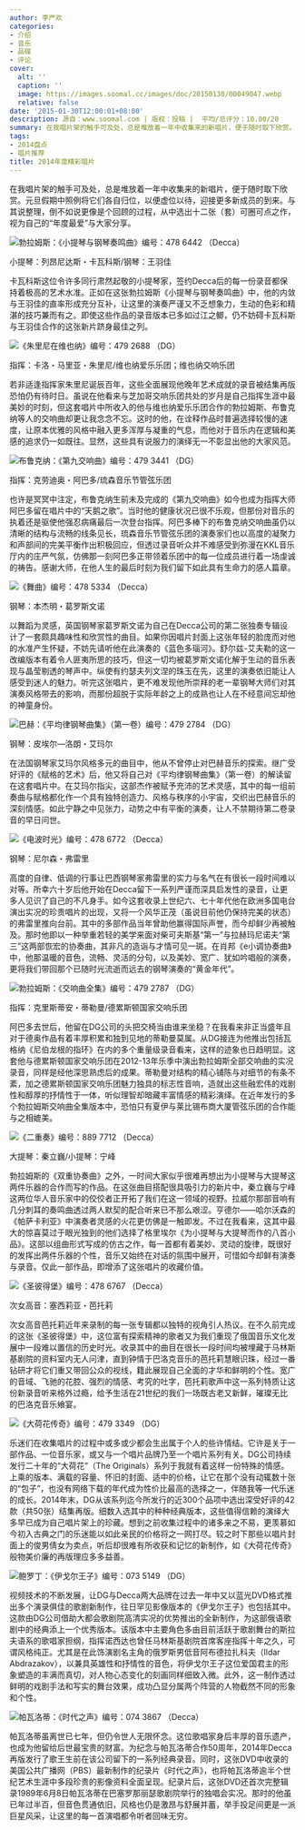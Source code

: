```yaml
---
author: 李严欢
categories:
- 介绍
- 音乐
- 品碟
- 评论
cover:
  alt: ''
  caption: ''
  image: https://images.soomal.cc/images/doc/20150130/00049047.webp
  relative: false
date: '2015-01-30T12:00:01+08:00'
description: 源自：www.soomal.com | 版权：投稿 |  平均/总评分：10.00/20
summary: 在我唱片架的触手可及处，总是堆放着一年中收集来的新唱片，便于随时取下欣赏。元旦假期中照例将它们各自归位，以便虚位以待，迎接更多新成员的到来。与其说整理，倒不如说更像是个回顾的过程，从中选出十二张（套）可圈可点之作，视为自己的“年度最爱”与大家分享……
tags:
- 2014盘点
- 唱片推荐
title: 2014年度精彩唱片
---
```


在我唱片架的触手可及处，总是堆放着一年中收集来的新唱片，便于随时取下欣赏。元旦假期中照例将它们各自归位，以便虚位以待，迎接更多新成员的到来。与其说整理，倒不如说更像是个回顾的过程，从中选出十二张（套）可圈可点之作，视为自己的“年度最爱”与大家分享。

![勃拉姆斯：《小提琴与钢琴奏鸣曲》编号：478 6442 （Decca）](https://images.soomal.cc/images/doc/20150130/00049035.webp)

小提琴：列昂尼达斯・卡瓦科斯/钢琴：王羽佳



卡瓦科斯这位令许多同行肃然起敬的小提琴家，签约Decca后的每一份录音都保持着极高的艺术水准。正如在这张勃拉姆斯《小提琴与钢琴奏鸣曲》中，他的内敛与王羽佳的直率形成充分互补，让这里的演奏严谨又不乏想象力，生动的色彩和精湛的技巧兼而有之。即使这些作品的录音版本已多如过江之鲫，仍不妨碍卡瓦科斯与王羽佳合作的这张新片跻身最佳之列。

![《朱里尼在维也纳》编号：479 2688 （DG）](https://images.soomal.cc/images/doc/20150130/00049036.webp)

指挥：卡洛・马里亚・朱里尼/维也纳爱乐乐团；维也纳交响乐团



若非适逢指挥家朱里尼诞辰百年，这些全面展现他晚年艺术成就的录音被结集再版恐怕仍有待时日。虽说在他看来与芝加哥交响乐团共处的岁月是自己指挥生涯中最美妙的时刻，但这套唱片中所收入的他与维也纳爱乐乐团合作的勃拉姆斯、布鲁克纳等人的交响曲却更让我念念不忘。这时的他，在诠释作品时普遍选择较慢的速度，让原本优雅的风格中融入更多浑厚与凝重的气息，而他对于音乐内在逻辑和美感的追求仍一如既往。显然，这些具有说服力的演绎无一不彰显出他的大家风范。

![布鲁克纳：《第九交响曲》编号：479 3441 （DG）](https://images.soomal.cc/images/doc/20150130/00049037.webp)

指挥：克劳迪奥・阿巴多/琉森音乐节管弦乐团



也许是冥冥中注定，布鲁克纳生前未及完成的《第九交响曲》如今也成为指挥大师阿巴多留在唱片中的“天鹅之歌”。当时他的健康状况已很不乐观，但那份对音乐的执着还是驱使他强忍病痛最后一次登台指挥。阿巴多棒下的布鲁克纳交响曲虽仍以清晰的结构与流畅的线条见长，琉森音乐节管弦乐团的演奏家们也以高度的凝聚力和声部间的完美平衡作出积极回应，但透过录音听众并不难感受到弥漫在KKL音乐厅内的庄严气氛，仿佛那一刻阿巴多正带领着乐团中的每一位成员进行着一场虔诚的祷告。感谢大师，在他人生的最后时刻为我们留下如此具有生命力的感人篇章。

![《舞曲》编号：478 5334 （Decca）](https://images.soomal.cc/images/doc/20150130/00049038.webp)

钢琴：本杰明・葛罗斯文诺



以舞蹈为灵感，英国钢琴家葛罗斯文诺为自己在Decca公司的第二张独奏专辑设计了一套颇具趣味性和欣赏性的曲目。如果你因唱片封面上这张年轻的脸庞而对他的水准产生怀疑，不妨先请听他在此演奏的《蓝色多瑙河》。舒尔兹-艾夫勒的这一改编版本有着令人匪夷所思的技巧，但这一切均被葛罗斯文诺化解于生动的音乐表现与晶莹剔透的琴声中。纵使有约瑟夫列文涅的珠玉在先，这里的演奏依旧能让人感受到迷人的魅力。听完这张唱片，更不难发现他所崇拜的老一辈钢琴大师们对其演奏风格带去的影响，而那份超脱于实际年龄之上的成熟也让人在不经意间忘却他的神童身份。

![巴赫：《平均律钢琴曲集》（第一卷）编号：479 2784 （DG）](https://images.soomal.cc/images/doc/20150130/00049039.webp)

钢琴：皮埃尔―洛朗・艾玛尔



在法国钢琴家艾玛尔风格多元的曲目中，他从不曾停止对巴赫音乐的探索。继广受好评的《赋格的艺术》后，他又将自己对《平均律钢琴曲集》（第一卷）的解读留在这套唱片中。在艾玛尔指尖，这部杰作被赋予充沛的艺术灵感，其中的每一组前奏曲与赋格都化作一个具有独特创造力、风格与秩序的小宇宙，交织出巴赫音乐的深刻情感。如此宁静之中见张力，动势之中有平衡的演奏，让人不禁期待第二卷录音的早日问世。

![《电波时光》编号：478 6772 （Decca）](https://images.soomal.cc/images/doc/20150130/00049040.webp)

钢琴：尼尔森・弗雷里



高度的自律、低调的行事让巴西钢琴家弗雷里的实力与名气在有很长一段时间难以对等。所幸六十岁后他开始在Decca留下一系列严谨而深具启发性的录音，让更多人见识了自己的不凡身手。如今这套收录上世纪六、七十年代他在欧洲多国电台演出实况的珍贵唱片的出现，又将一个风华正茂（虽说目前他仍保持完美的状态）的弗雷里推向台前。其中的多部作品当年曾助他赢得国际声誉，而今却鲜少再被触及。那时他即以一种举重若轻的美学来面对柴可夫斯基“第一”与拉赫玛尼诺夫“第三”这两部恢宏的协奏曲，其非凡的造诣与才情可见一斑。在肖邦《e小调协奏曲》中，他那温暖的音色，流畅、灵活的分句，以及美妙、宽广、犹如吟唱般的演奏，更将我们带回那个已随时光流逝而远去的钢琴演奏的“黄金年代”。

![勃拉姆斯：《交响曲全集》编号：479 2787 （DG）](https://images.soomal.cc/images/doc/20150130/00049041.webp)

指挥：克里斯蒂安・蒂勒曼/德累斯顿国家交响乐团



阿巴多去世后，他留在DG公司的头把交椅当由谁来坐稳？在我看来非正当盛年且对于德奥作品有着丰厚积累和独到见地的蒂勒曼莫属。从DG接连为他推出包括瓦格纳《尼伯龙根的指环》在内的多个重量级录音看来，这样的迹象也日趋明显。这套他与德累斯顿国家交响乐团在2012-13年乐季中演出勃拉姆斯全部交响曲的实况录音，同样是经他深思熟虑后的成果。蒂勒曼对结构的精心铺陈与对细节的有条不紊，加之德累斯顿国家交响乐团魅力独具的标志性音响，造就出这些融宏伟的戏剧性和醇厚的抒情性于一体，听似理智却暗藏丰富情感的精彩演绎。在近年发行的多个勃拉姆斯交响曲全集版本中，恐怕只有夏伊与莱比锡布商大厦管弦乐团的合作能与之相媲美。

![《二重奏》编号：889 7712 （Decca）](https://images.soomal.cc/images/doc/20150130/00049042.webp)

大提琴：秦立巍/小提琴：宁峰



勃拉姆斯的《双重协奏曲》之外，一时间大家似乎很难再想出为小提琴与大提琴这两件乐器的合作而写的作品。在这张曲目搭配很具吸引力的新片中，秦立巍与宁峰这两位华人音乐家中的佼佼者正开拓了我们在这一领域的视野。拉威尔那部音响有几分刺耳的奏鸣曲透过两人默契的配合听来已不那么艰涩。亨德尔――哈尔沃森的《帕萨卡利亚》中演奏者灵感的火花更仿佛是一触即发。不过在我看来，这其中最大的惊喜莫过于眼光独到的他们选择了格里埃尔《为小提琴与大提琴而作的八首小品》。这部以组曲形式写成的仿古之作，每一首都有着美妙、灵动的旋律，既很好的发挥出两件乐器的个性，音乐又始终在对话的氛围中展开，可惜如今却鲜有演奏与录音。仅此一部作品，即增添了这张唱片的收藏价值。

![《圣彼得堡》编号：478 6767 （Decca）](https://images.soomal.cc/images/doc/20150130/00049043.webp)

次女高音：塞西莉亚・芭托莉



次女高音芭托莉近年来录制的每一张专辑都以独特的视角引人热议。在不久前完成的这张《圣彼得堡》中，这位富有探索精神的歌者又为我们重现了俄国音乐文化发展中一段难以置信的历史时光。收录其中的曲目在很长一段时间均被埋藏于马林斯基剧院的资料室内无人问津，直到钟情于巴洛克音乐的芭托莉慧眼识珠，经过一番钻研才将它们重又带回公众的视线，籍此展现自己全面的才华和鲜明的个性。宽广的音域、飞驰的花腔、强烈的情感、考究的吐字，芭托莉歌声中这一系列特质让这份新录音听来格外过瘾，给予生活在21世纪的我们一场既古老又新鲜，璀璨无比的巴洛克音乐飨宴。

![《大荷花传奇》编号：479 3349 （DG）](https://images.soomal.cc/images/doc/20150130/00049044.webp)





乐迷们在收集唱片的过程中或多或少都会生出属于个人的些许情结。它许是关于一部作品、一位音乐家，或又与一个唱片品牌乃至一个唱片系列有关。DG公司持续发行二十年的“大荷花”（The Originals）系列于我就有着这样一份特殊的情感。上乘的版本、满载的容量、怀旧的封面、适中的价格，让它在那个没有动辄数十张的“包子”，也没有网络下载的年代成为性价比最高的选择之一，伴随我等一代乐迷的成长。2014年末，DG从该系列迄今所发行的近300个品项中选出深受好评的42款（共50张）结集再版。细数入选其中的种种经典版本，这些值得信赖的演绎大多早已成为自己唱片架上的珍藏。想到之前收集过程中的诸多来之不易，更羡慕如今初入古典之门的乐迷能以如此亲民的价格将之一网打尽。较之时下那些以唱片封面上的俊男倩女为卖点，听后却很难有所收获和记忆的新制作，如《大荷花传奇》般物美价廉的再版理应多多益善。

![鲍罗丁：《伊戈尔王子》编号：073 5149 （DG）](https://images.soomal.cc/images/doc/20150130/00049045.webp)





视频技术的不断发展，让DG与Decca两大品牌在过去一年中又以蓝光DVD格式推出多个演录俱佳的歌剧新制作，往日罕见影像版本的《伊戈尔王子》也包括其中。这款由DG公司借助大都会歌剧院高清实况的优势推出的全新制作，为这部俄语歌剧中的经典添上一个优秀版本。该版本中主要角色多由目前活跃于歌剧舞台的斯拉夫语系的歌唱家担纲，指挥诺西达也曾任马林斯基剧院首席客座指挥十年之久，可谓风格纯正。尤其是在此饰演剧名主角的俄罗斯男低音阿布德拉扎科夫（Ildar Abdrazakov），以兼具英雄性和抒情性的音色，将伊戈尔王子这位爱国君主的形象塑造的丰满而真切，对人物心态变化的刻画同样细致入微。此外，这一制作透过鲜明的戏剧手法和写实的舞台效果，成功凸显分属两个阵营的人物截然不同的形象和个性。

![帕瓦洛蒂：《时代之声》编号：074 3867 （Decca）](https://images.soomal.cc/images/doc/20150130/00049046.webp)





帕瓦洛蒂虽离世已七年，但仍令世人无限怀念。这位歌唱家身后丰厚的音乐遗产，也成为他留给后世最宝贵的财富。为纪念与帕瓦洛蒂合作50周年，2014年Decca再版发行了歌王生前在该公司留下的一系列经典录音。同时，这张DVD中收录的美国公共广播网（PBS）最新制作的纪录片《时代之声》，也将帕瓦洛蒂逾半个世纪艺术生涯中多段珍贵的影像资料全面呈现。纪录片后，这张DVD还首次完整辑录1989年6月8日帕瓦洛蒂在巴塞罗那丽瑟歌剧院举行的独唱会实况。那时的他虽已年过半百，但音色贯通依旧，风格也仍是激昂与舒展并蓄，举手投足间更是一派巨星风采，让这里的每一首演唱都令听者回味无穷。